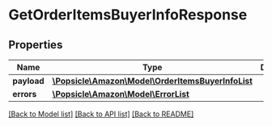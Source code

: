 # GetOrderItemsBuyerInfoResponse

## Properties
Name | Type | Description | Notes
------------ | ------------- | ------------- | -------------
**payload** | [**\Popsicle\Amazon\Model\OrderItemsBuyerInfoList**](OrderItemsBuyerInfoList.md) |  | [optional] 
**errors** | [**\Popsicle\Amazon\Model\ErrorList**](ErrorList.md) |  | [optional] 

[[Back to Model list]](../../README.md#documentation-for-models) [[Back to API list]](../../README.md#documentation-for-api-endpoints) [[Back to README]](../../README.md)

